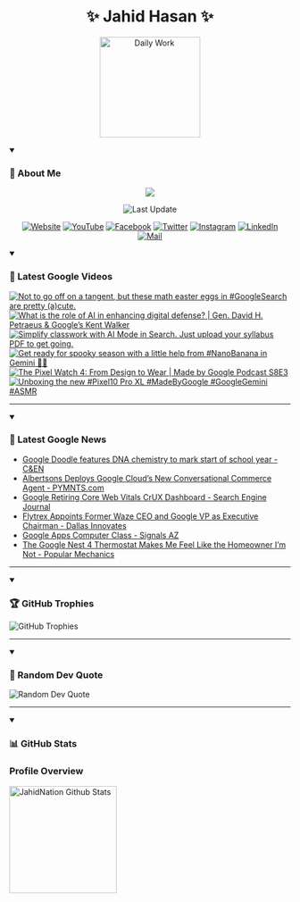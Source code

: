 <h1 align="center">✨ Jahid Hasan ✨</h1>
<p align="center">
  <img alt="Daily Work" height="180px" src="https://i.imgur.com/uhZdH9C.gif" />
</p>
<details open>
 <summary><h3>🌟 About Me</h3></summary>
<p align="center">
  <img src="https://readme-typing-svg.demolab.com/?lines=Even+if+I+fail,;I+have+to+finish,;What+I+started.;&font=Fira%20Code&center=true&width=500&height=50&color=00FF7F&vCenter=true&pause=1000&size=24" />
</p>

<p align="center">
  <img alt="Last Update" title="Last Update" src="https://img.shields.io/github/last-commit/jahidnation/jahidnation?logo=github&label=LAST+UPDATE&color=blueviolet&style=flat-square"/>
</p>

<p align="center">
  <a href="https://jahid.eu.org">
    <img alt="Website" title="Website" src="https://img.shields.io/badge/Website-000000?logo=Google-Chrome&logoColor=white&style=for-the-badge"/></a>
  <a href="https://youtube.com/@jahidnation">
    <img alt="YouTube" title="YouTube Channel" src="https://img.shields.io/badge/YouTube-FF0000?logo=YouTube&logoColor=white&style=for-the-badge"/></a>
  <a href="https://facebook.com/jahidnation">
    <img alt="Facebook" title="Facebook Page" src="https://img.shields.io/badge/Facebook-4267B2?logo=Facebook&logoColor=white&style=for-the-badge"/></a>
  <a href="https://twitter.com/jahidnation">
    <img alt="Twitter" title="Twitter Profile" src="https://img.shields.io/badge/X-000000?logo=x&logoColor=white&style=for-the-badge"/></a>
  <a href="https://instagram.com/jahidnation">
    <img alt="Instagram" title="Instagram Profile" src="https://img.shields.io/badge/Instagram-E4405F?logo=Instagram&logoColor=white&style=for-the-badge"/></a>
  <a href="https://linkedin.com/in/jahidnation">
    <img alt="LinkedIn" title="LinkedIn Profile" src="https://img.shields.io/badge/LinkedIn-0A66C2?logo=LinkedIn&logoColor=white&style=for-the-badge"/></a>
  <a href="https://mail.google.com/?hl=en&tf=cm&fs=1&to=mail@jahid.eu.org">
    <img alt="Mail" title="Mail Me" src="https://img.shields.io/badge/Email-D14836?logo=Gmail&logoColor=white&style=for-the-badge"/></a>
</p>

</details>

<details open>
 <summary><h3>🎥 Latest Google Videos</h3></summary>

<!-- BEGIN VID -->
<a href="https://www.youtube.com/shorts/TGR1mdBVUvI">
  <picture>
    <source media="(prefers-color-scheme: dark)" srcset="https://ytcards.demolab.com/?id=TGR1mdBVUvI&title=Not+to+go+off+on+a+tangent%2C+but+these+math+easter+eggs+in+%23GoogleSearch+are+pretty+%28a%29cute.&lang=en&timestamp=1757455960&background_color=%230d1117&title_color=%23ffffff&stats_color=%23dedede&max_title_lines=1&width=250&border_radius=5&duration=26">
    <img src="https://ytcards.demolab.com/?id=TGR1mdBVUvI&title=Not+to+go+off+on+a+tangent%2C+but+these+math+easter+eggs+in+%23GoogleSearch+are+pretty+%28a%29cute.&lang=en&timestamp=1757455960&background_color=%23ffffff&title_color=%2324292f&stats_color=%2357606a&max_title_lines=1&width=250&border_radius=5&duration=26" alt="Not to go off on a tangent, but these math easter eggs in #GoogleSearch are pretty (a)cute." title="Not to go off on a tangent, but these math easter eggs in #GoogleSearch are pretty (a)cute.">
  </picture>
</a>
<a href="https://www.youtube.com/watch?v=ioSW__2I-B8">
  <picture>
    <source media="(prefers-color-scheme: dark)" srcset="https://ytcards.demolab.com/?id=ioSW__2I-B8&title=What+is+the+role+of+AI+in+enhancing+digital+defense%3F+%7C+Gen.+David+H.+Petraeus+%26+Google%E2%80%99s+Kent+Walker&lang=en&timestamp=1757451723&background_color=%230d1117&title_color=%23ffffff&stats_color=%23dedede&max_title_lines=1&width=250&border_radius=5&duration=504">
    <img src="https://ytcards.demolab.com/?id=ioSW__2I-B8&title=What+is+the+role+of+AI+in+enhancing+digital+defense%3F+%7C+Gen.+David+H.+Petraeus+%26+Google%E2%80%99s+Kent+Walker&lang=en&timestamp=1757451723&background_color=%23ffffff&title_color=%2324292f&stats_color=%2357606a&max_title_lines=1&width=250&border_radius=5&duration=504" alt="What is the role of AI in enhancing digital defense? | Gen. David H. Petraeus & Google’s Kent Walker" title="What is the role of AI in enhancing digital defense? | Gen. David H. Petraeus & Google’s Kent Walker">
  </picture>
</a>
<a href="https://www.youtube.com/shorts/RRuR9s0XKro">
  <picture>
    <source media="(prefers-color-scheme: dark)" srcset="https://ytcards.demolab.com/?id=RRuR9s0XKro&title=Simplify+classwork+with+AI+Mode+in+Search.+Just+upload+your+syllabus+PDF+to+get+going.&lang=en&timestamp=1757367082&background_color=%230d1117&title_color=%23ffffff&stats_color=%23dedede&max_title_lines=1&width=250&border_radius=5&duration=42">
    <img src="https://ytcards.demolab.com/?id=RRuR9s0XKro&title=Simplify+classwork+with+AI+Mode+in+Search.+Just+upload+your+syllabus+PDF+to+get+going.&lang=en&timestamp=1757367082&background_color=%23ffffff&title_color=%2324292f&stats_color=%2357606a&max_title_lines=1&width=250&border_radius=5&duration=42" alt="Simplify classwork with AI Mode in Search. Just upload your syllabus PDF to get going." title="Simplify classwork with AI Mode in Search. Just upload your syllabus PDF to get going.">
  </picture>
</a>
<a href="https://www.youtube.com/shorts/tfGjzwwSvGE">
  <picture>
    <source media="(prefers-color-scheme: dark)" srcset="https://ytcards.demolab.com/?id=tfGjzwwSvGE&title=Get+ready+for+spooky+season+with+a+little+help+from+%23NanoBanana+in+Gemini+%F0%9F%91%BB%E2%9C%A8&lang=en&timestamp=1757016132&background_color=%230d1117&title_color=%23ffffff&stats_color=%23dedede&max_title_lines=1&width=250&border_radius=5&duration=13">
    <img src="https://ytcards.demolab.com/?id=tfGjzwwSvGE&title=Get+ready+for+spooky+season+with+a+little+help+from+%23NanoBanana+in+Gemini+%F0%9F%91%BB%E2%9C%A8&lang=en&timestamp=1757016132&background_color=%23ffffff&title_color=%2324292f&stats_color=%2357606a&max_title_lines=1&width=250&border_radius=5&duration=13" alt="Get ready for spooky season with a little help from #NanoBanana in Gemini 👻✨" title="Get ready for spooky season with a little help from #NanoBanana in Gemini 👻✨">
  </picture>
</a>
<a href="https://www.youtube.com/watch?v=vuQdkbr0WjU">
  <picture>
    <source media="(prefers-color-scheme: dark)" srcset="https://ytcards.demolab.com/?id=vuQdkbr0WjU&title=The+Pixel+Watch+4%3A+From+Design+to+Wear+%7C+Made+by+Google+Podcast+S8E3&lang=en&timestamp=1756934889&background_color=%230d1117&title_color=%23ffffff&stats_color=%23dedede&max_title_lines=1&width=250&border_radius=5&duration=1490">
    <img src="https://ytcards.demolab.com/?id=vuQdkbr0WjU&title=The+Pixel+Watch+4%3A+From+Design+to+Wear+%7C+Made+by+Google+Podcast+S8E3&lang=en&timestamp=1756934889&background_color=%23ffffff&title_color=%2324292f&stats_color=%2357606a&max_title_lines=1&width=250&border_radius=5&duration=1490" alt="The Pixel Watch 4: From Design to Wear | Made by Google Podcast S8E3" title="The Pixel Watch 4: From Design to Wear | Made by Google Podcast S8E3">
  </picture>
</a>
<a href="https://www.youtube.com/shorts/wdy3ySo7qU8">
  <picture>
    <source media="(prefers-color-scheme: dark)" srcset="https://ytcards.demolab.com/?id=wdy3ySo7qU8&title=Unboxing+the+new+%23Pixel10+Pro+XL+%23MadeByGoogle+%23GoogleGemini+%23ASMR&lang=en&timestamp=1756408106&background_color=%230d1117&title_color=%23ffffff&stats_color=%23dedede&max_title_lines=1&width=250&border_radius=5&duration=31">
    <img src="https://ytcards.demolab.com/?id=wdy3ySo7qU8&title=Unboxing+the+new+%23Pixel10+Pro+XL+%23MadeByGoogle+%23GoogleGemini+%23ASMR&lang=en&timestamp=1756408106&background_color=%23ffffff&title_color=%2324292f&stats_color=%2357606a&max_title_lines=1&width=250&border_radius=5&duration=31" alt="Unboxing the new #Pixel10 Pro XL #MadeByGoogle #GoogleGemini #ASMR" title="Unboxing the new #Pixel10 Pro XL #MadeByGoogle #GoogleGemini #ASMR">
  </picture>
</a>
<!-- END VID -->

---

</details>

<details open>
 <summary><h3>📝 Latest Google News</h3></summary>

<!-- BLOG-POST-LIST:START -->
- [Google Doodle features DNA chemistry to mark start of school year - C&amp;EN](https://news.google.com/rss/articles/CBMingFBVV95cUxOSjNOMUkzU2JuamV6MENVeS1jUVB2b25NcE9feXhtTC12cTREQkcyU2lOcXlFdVo2RXBYSl9ldnpyVmlXU081YWJmdXB0QXAzX05vWFVfT3hkWTdITk42SHVsUDhsamsyajNLczFxTU54cThSZS1EcnlZcVFmNHZMQnNjeUQ0LVVtcFpGN1JBVFpmUHQ4S0hEU1VPRzBIdw?oc=5)
- [Albertsons Deploys Google Cloud’s New Conversational Commerce Agent - PYMNTS.com](https://news.google.com/rss/articles/CBMivgFBVV95cUxQX2RiM0FZbmttOG14NC1QY2N5ZEdOTFU0cmtoRHF2UUJDYlJvS0g4cFpBT0RMR19hZVRYRnZGekpldGtFUnZrd3YzMnVLLXBsSkVKT3Bza0h2ZDB6NmI1RVZNTXhFWW5MY0V0RjZCVUIzVEF0NHlpcjJpa2tJQjF5VEhhR0ZNbUxLZERUdlY0T1pCSm53aTh5MDRUX0tRZUN0UWpPeVR2X1Rka1VIbnpSN3gtWmxXczdtYmVLaTh3?oc=5)
- [Google Retiring Core Web Vitals CrUX Dashboard - Search Engine Journal](https://news.google.com/rss/articles/CBMijgFBVV95cUxNWWF3bjhTRVpDMGxHdkRZQURTcmNFNUw4OFkwMUxpSl84OHlNbkZJTnZXYmUyN1FTTURHUC1yWVlVdGRkdXczUWtpTjk1cmFnQ0p4elJtckpyd0Vhd183WDhOZXpqVjRMOHQxN0tJTkxKbVdHanh1aTBNbzM0bWtZSVl4N0l1N0RqV3V6OC1B?oc=5)
- [Flytrex Appoints Former Waze CEO and Google VP as Executive Chairman - Dallas Innovates](https://news.google.com/rss/articles/CBMingFBVV95cUxQZ3Mtek4zVmlieHJsVUViNUZOTkdtQ3dLazhiV3MtLThBOVhFQUJjTUU3b3g3VzcwQmpYT3oycFQxTTJmZWtWc0l5ZkF1TjRnb1docFlzYVJzanJoY2MxbmFTbUNRUDR1bjlhTVdHbEdfd08weWVzbHhRSkFzd2c1MUtHbjFPUHp4NTZmMlBzalBOVy1HUXZvaDNTalV3dw?oc=5)
- [Google Apps Computer Class - Signals AZ](https://news.google.com/rss/articles/CBMihgFBVV95cUxNRTNvRlhtZTNFSXNwS2tkczNGR1lDcnVfU0FMU0JzSUR1YnRqaVBDeG5lY19OUHMwTTcwdWNfMjZ6Ui1nNXU3bTgyZFVDZktVMklQWU1IaGtEckhhSW9RcHZUXzFncWp3SVEwLW0tZFc1Q3J6WFlvWktuUkZWdW9VYTNrampNdw?oc=5)
- [The Google Nest 4 Thermostat Makes Me Feel Like the Homeowner I’m Not - Popular Mechanics](https://news.google.com/rss/articles/CBMinwFBVV95cUxOMXl3MXdKcXJpVzZROWhmcWd3RGJCZDB3SWh3N1hQYWt2bUJvaktoX0VzZ3BjNnN6Q2hMU2pKMnU0OWZTaFd1MXowWktVMF9aTDI1ckdTYjAwT3ZNR05pdWZodGtQdFNDeWh2R2xud1htR1R3T19MMlQ0eHQ5ZUoweVpKUkFtRi1aWUNjNDYzYlpEVmdZelBlTXliOEtIV0E?oc=5)
<!-- BLOG-POST-LIST:END -->

---

</details>

<details open>
 <summary><h3>🏆 GitHub Trophies</h3></summary>

<img alt="GitHub Trophies" title="GitHub Trophies" src="https://github-profile-trophy.vercel.app/?username=jahidnation&column=8&theme=gruvbox&no-frame=true"/>

---

</details>

<details open>
 <summary><h3>💬 Random Dev Quote</h3></summary>

<img alt="Random Dev Quote" title="Random Dev Quote" src="https://quotes-github-readme.vercel.app/api?type=horizontal&theme=radical"/>

---

</details>

<details open> 
  <summary><h3>📊 GitHub Stats</h3></summary>

  <h3>Profile Overview</h3>
  <p>
  <img alt="JahidNation Github Stats" src="https://denvercoder1-github-readme-stats.vercel.app/api/?username=jahidnation&show_icons=true&include_all_commits=true&count_private=true&theme=react&hide_border=true&bg_color=1F222E&title_color=F85D7F&icon_color=F8D866" height="192px"/>
  </p>


